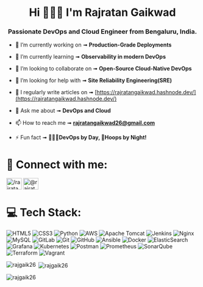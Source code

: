 <h1 align="center">Hi 🙋🏻‍♂️ I'm Rajratan Gaikwad</h1>
<h3 align="center">Passionate DevOps and Cloud Engineer from Bengaluru, India.</h3>

- 🔭 I’m currently working on      ➟  **Production-Grade Deployments**

- 🌱 I’m currently learning        ➟  **Observability in modern DevOps**

- 👯 I’m looking to collaborate on ➟  **Open-Source Cloud-Native DevOps**

- 🤝 I’m looking for help with     ➟  **Site Reliability Engineering(SRE)**

- 📝 I regularly write articles on ➟ [https://rajratangaikwad.hashnode.dev/](https://rajratangaikwad.hashnode.dev/)

- 💬 Ask me about                  ➟ **DevOps and Cloud**

- 📫 How to reach me               ➟ **rajratangaikwad26@gmail.com**

- ⚡ Fun fact                      ➟ **👨🏻‍💻DevOps by Day, 🏀Hoops by Night!**

# 👻 Connect with me:
<p align="left">
<a href="https://linkedin.com/in//rajratan-gaikwad/" target="blank"><img align="center" src="https://raw.githubusercontent.com/rahuldkjain/github-profile-readme-generator/master/src/images/icons/Social/linked-in-alt.svg" alt="/rajratan-gaikwad/" height="30" width="40" /></a>
<a href="https://hashnode.com/@rajratan26" target="blank"><img align="center" src="https://raw.githubusercontent.com/rahuldkjain/github-profile-readme-generator/master/src/images/icons/Social/hashnode.svg" alt="@rajratan26" height="30" width="40" /></a>
</p>

# 💻 Tech Stack:

![HTML5](https://img.shields.io/badge/html5-%23E34F26.svg?style=for-the-badge&logo=html5&logoColor=white) ![CSS3](https://img.shields.io/badge/css3-%231572B6.svg?style=for-the-badge&logo=css3&logoColor=white) ![Python](https://img.shields.io/badge/python-3670A0?style=for-the-badge&logo=python&logoColor=ffdd54) ![AWS](https://img.shields.io/badge/AWS-%23FF9900.svg?style=for-the-badge&logo=amazon-aws&logoColor=white) ![Apache Tomcat](https://img.shields.io/badge/apache%20tomcat-%23F8DC75.svg?style=for-the-badge&logo=apache-tomcat&logoColor=black) ![Jenkins](https://img.shields.io/badge/jenkins-%232C5263.svg?style=for-the-badge&logo=jenkins&logoColor=white) ![Nginx](https://img.shields.io/badge/nginx-%23009639.svg?style=for-the-badge&logo=nginx&logoColor=white) ![MySQL](https://img.shields.io/badge/mysql-4479A1.svg?style=for-the-badge&logo=mysql&logoColor=white) ![GitLab](https://img.shields.io/badge/gitlab-%23181717.svg?style=for-the-badge&logo=gitlab&logoColor=white) ![Git](https://img.shields.io/badge/git-%23F05033.svg?style=for-the-badge&logo=git&logoColor=white) ![GitHub](https://img.shields.io/badge/github-%23121011.svg?style=for-the-badge&logo=github&logoColor=white) ![Ansible](https://img.shields.io/badge/ansible-%231A1918.svg?style=for-the-badge&logo=ansible&logoColor=white) ![Docker](https://img.shields.io/badge/docker-%230db7ed.svg?style=for-the-badge&logo=docker&logoColor=white) ![ElasticSearch](https://img.shields.io/badge/-ElasticSearch-005571?style=for-the-badge&logo=elasticsearch) ![Grafana](https://img.shields.io/badge/grafana-%23F46800.svg?style=for-the-badge&logo=grafana&logoColor=white) ![Kubernetes](https://img.shields.io/badge/kubernetes-%23326ce5.svg?style=for-the-badge&logo=kubernetes&logoColor=white) ![Postman](https://img.shields.io/badge/Postman-FF6C37?style=for-the-badge&logo=postman&logoColor=white) ![Prometheus](https://img.shields.io/badge/Prometheus-E6522C?style=for-the-badge&logo=Prometheus&logoColor=white) ![SonarQube](https://img.shields.io/badge/SonarQube-black?style=for-the-badge&logo=sonarqube&logoColor=4E9BCD) ![Terraform](https://img.shields.io/badge/terraform-%235835CC.svg?style=for-the-badge&logo=terraform&logoColor=white) ![Vagrant](https://img.shields.io/badge/vagrant-%231563FF.svg?style=for-the-badge&logo=vagrant&logoColor=white)

<p><img align="left" src="https://github-readme-stats.vercel.app/api/top-langs?username=rajgaik26&show_icons=true&locale=en&layout=compact&theme=tokyonight" alt="rajgaik26" /></p>

<p>&nbsp;<img align="center" src="https://github-readme-stats.vercel.app/api?username=rajgaik26&show_icons=true&locale=en&theme=tokyonight" alt="rajgaik26" /></p>

<p><img align="center" src="https://github-readme-streak-stats.herokuapp.com/?user=rajgaik26&theme=tokyonight" alt="rajgaik26" /></p>

